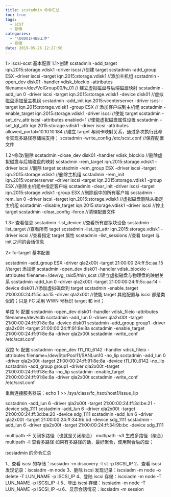 ```yaml
---
title: scstadmin 命令汇总
toc: true
tags:
  - SCST
  - 存储
categories:
  - "\U0001F4BB工作"
  - 存储
date: 2019-05-26 12:27:56
---
```


1> iscsi-scst 基本配置
1.1>创建
scstadmin -add_target iqn.2015:storage.vdisk1 -driver iscsi //创建 target
scstadmin -add_group ESX -driver iscsi -target iqn.2015:storage.vdisk1 //添加主机组
scstadmin -open_dev disk01 -handler vdisk_blockio -attributes filename=/dev/VolGroup00/lv_01 // 建立虚拟磁盘与后端磁盘映射
scstadmin -add_lun 0 -driver iscsi -target iqn.2015:storage.vdisk1 -device disk01            //虚拟磁盘添加至主机组
scstadmin -add_init iqn.2015:vcenterserver  -driver iscsi -target  iqn.2015:storage.vdisk1 -group ESX // 添加客户端到主机组
scstadmin -enable_target iqn.2015:storage.vdisk1 -driver iscsi  //使能 target
scstadmin -set_drv_attr iscsi -attributes enabled=1 //使能虚拟磁盘属性设置
scstadmin -set_tgt_attr iqn.2015:storage.vdisk1 -driver iscsi -attributes allowed_portal=10.10.10.184 //建立 target 与网卡映射关系，通过多次执行此命令实现多路径存储端支持；
scstadmin -write_config /etc/scst.conf  //保存配置文件


1.2>修改/删除
scstadmin -close_dev disk01 -handler vdisk_blockio  //删除虚拟磁盘与后端磁盘的映射
scstadmin -rem_target iqn.2015:storage.vdisk1 -driver iscsi  //删除 target
scstadmin -rem_group ESX -driver iscsi -target iqn.2015:storage.vdisk1  //删除主机组
scstadmin -rem_init iqn.2015:vcenterserver -driver iscsi -target iqn.2015:storage.vdisk1 -group ESX  //删除主机组中指定客户端
scstadmin -clear_init -driver iscsi -target iqn.2015:storage.vdisk1 -group ESX  //删除组中的所有客户端
scstadmin -rem_lun 0 -driver iscsi -target iqn.2015:storage.vdisk1           //虚拟磁盘删除从指定主机组
scstadmin -disable_target iqn.2015:storage.vdisk1 -driver iscsi  //停止 target
scstadmin -clear_config -force //清理配置文件

1.3> 查看信息
scstadmin -list_device  //查看所有虚拟块设备
scstadmin -list_target  //查看所有 taget
scstadmin -list_tgt_attr iqn.2015:storage.vdisk1 -driver iscsi  //查看指定 target 属性
scstadmin -list_sessions  //查看 target 与 init 之间的会话信息

2> fc-target 基本配置

scstadmin -add_group ESX -driver qla2x00t -target 21:00:00:24:ff:5c:aa:15  //target 添加组
scstadmin -open_dev disk01 -handler vdisk_blockio -attributes filename=/dev/vg_raid5/thin_scst  //建立虚拟磁盘与物理盘的映射关系
scstadmin -add_lun 0 -driver qla2x00t -target 21:00:00:24:ff:5c:aa:14 -device disk01  //添加虚拟磁盘到 target
scstadmin -enable_target 21:00:00:24:ff:5c:aa:15 -driver qla2x00t  //使能 target
其他配置与 iscsi 都是类似的；只是 FC 采用 WWN 号标识 target 和 init；

单控 fc 配置
scstadmin -open_dev disk01 -handler vdisk_fileio -attributes filename=/dev/sdb
scstadmin -add_lun 0 -driver qla2x00t -target 21:00:00:24:ff:91:8e:8a -device disk01
scstadmin -add_group group1 -driver qla2x00t -target 21:00:00:24:ff:91:8e:8a
scstadmin -enable_target 21:00:00:24:ff:91:8e:8a -driver qla2x00t
scstadmin -write_conf /etc/scst.conf

双控 fc 配置
scstadmin -open_dev t11_l10_6142 -handler vdisk_fileio -attributes filename=/dev/StorPool11/SANLun10 -no_lip
scstadmin -add_lun 0 -driver qla2x00t -target 21:00:00:24:ff:91:8e:8a -device t11_l10_6142 -no_lip 
scstadmin -add_group group1 -driver qla2x00t -target 21:00:00:24:ff:91:8e:8a -no_lip 
scstadmin -enable_target 21:00:00:24:ff:91:8e:8a -driver qla2x00t
scstadmin -write_conf /etc/scst.conf

重新连接服务器端：echo 1 >> /sys/class/fc_hsot/host1/issue_lip

scstadmin -add_lun 6 -driver qla2x00t -target 21:00:00:24:ff:3d:be:21 -device sdg_1111
scstadmin -add_lun 6 -driver qla2x00t -target 21:00:00:24:ff:3d:be:20 -device sdg_1111
scstadmin -add_lun 6 -driver qla2x00t -target 21:00:00:24:ff:34:9b:bd -device sdg_1111
scstadmin -add_lun 6 -driver qla2x00t -target 21:00:00:24:ff:34:9b:bc -device sdg_1111

multipath -F 关闭多路径（也就是关闭聚合）
multipath -v3 生成多路径（聚合）
multipath -ll 查看多路径
如果有多路径的话，最好聚合，使用聚合后的盘；


iscsiadmin 的命令汇总

1、查看 iscsi 的存储：iscsiadm -m discovery -t st -p ISCSI_IP
2、查看 iscsi 发现记录：iscsiadm -m node
3、删除 iscsi 发现记录：iscsiadm -m node -o delete -T LUN_NAME -p ISCSI_IP
4、登陆 iscsi 存储：iscsiadm -m node -T LUN_NAME -p ISCSI_IP -l
5、登出 iscsi 存储：iscsiadm -m node -T LUN_NAME -p ISCSI_IP -u
6、显示会话情况：iscsiadm -m session